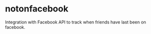 notonfacebook
=============

Integration with Facebook API to track when friends have last been on facebook.
